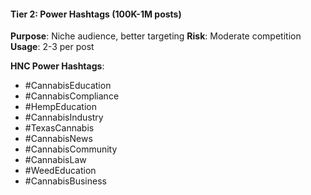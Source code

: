 #### Tier 2: Power Hashtags (100K-1M posts)
**Purpose**: Niche audience, better targeting
**Risk**: Moderate competition
**Usage**: 2-3 per post

**HNC Power Hashtags**:
- #CannabisEducation
- #CannabisCompliance
- #HempEducation
- #CannabisIndustry
- #TexasCannabis
- #CannabisNews
- #CannabisCommunity
- #CannabisLaw
- #WeedEducation
- #CannabisBusiness

